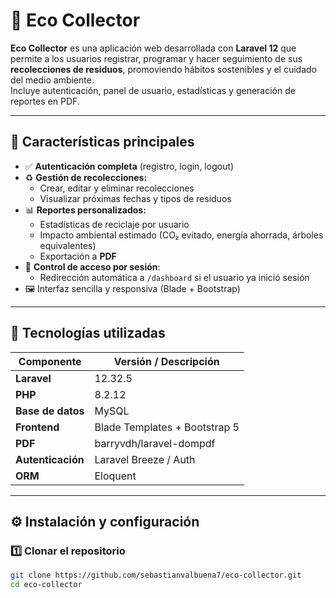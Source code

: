 # 🌱 Eco Collector

**Eco Collector** es una aplicación web desarrollada con **Laravel 12** que permite a los usuarios registrar, programar y hacer seguimiento de sus **recolecciones de residuos**, promoviendo hábitos sostenibles y el cuidado del medio ambiente.  
Incluye autenticación, panel de usuario, estadísticas y generación de reportes en PDF.

---

## 🚀 Características principales

- ✅ **Autenticación completa** (registro, login, logout)
- ♻️ **Gestión de recolecciones:**
  - Crear, editar y eliminar recolecciones
  - Visualizar próximas fechas y tipos de residuos
- 📊 **Reportes personalizados:**
  - Estadísticas de reciclaje por usuario
  - Impacto ambiental estimado (CO₂ evitado, energía ahorrada, árboles equivalentes)
  - Exportación a **PDF**
- 🔐 **Control de acceso por sesión**:
  - Redirección automática a `/dashboard` si el usuario ya inició sesión
- 🖼️ Interfaz sencilla y responsiva (Blade + Bootstrap)

---

## 🧩 Tecnologías utilizadas

| Componente | Versión / Descripción |
|-------------|----------------------|
| **Laravel** | 12.32.5 |
| **PHP** | 8.2.12 |
| **Base de datos** | MySQL |
| **Frontend** | Blade Templates + Bootstrap 5 |
| **PDF** | barryvdh/laravel-dompdf |
| **Autenticación** | Laravel Breeze / Auth |
| **ORM** | Eloquent |

---

## ⚙️ Instalación y configuración

### 1️⃣ Clonar el repositorio
```bash
git clone https://github.com/sebastianvalbuena7/eco-collector.git
cd eco-collector
